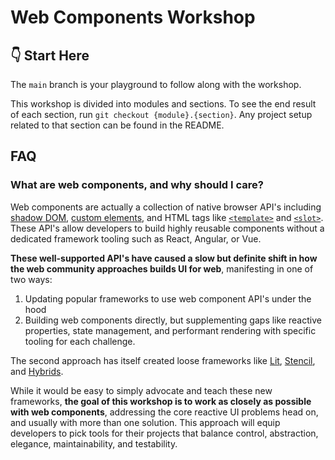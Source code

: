 # Web Components Workshop

## :point_down: Start Here

The `main` branch is your playground to follow along with the workshop.

This workshop is divided into modules and sections. To see the end result of each section, run `git checkout {module}.{section}`. Any project setup related to that section can be found in the README.

## FAQ

### What are web components, and why should I care?

Web components are actually a collection of native browser API's including [shadow DOM](https://developer.mozilla.org/en-US/docs/Web/Web_Components/Using_shadow_DOM), [custom elements](https://developer.mozilla.org/en-US/docs/Web/Web_Components/Using_custom_elements), and HTML tags like [`<template>`](https://developer.mozilla.org/en-US/docs/Web/API/HTMLTemplateElement) and [`<slot>`](https://developer.mozilla.org/en-US/docs/Web/API/Element/slot). These API's allow developers to build highly reusable components without a dedicated framework tooling such as React, Angular, or Vue.

**These well-supported API's have caused a slow but definite shift in how the web community approaches builds UI for web**, manifesting in one of two ways:

1.  Updating popular frameworks to use web component API's under the hood
2.  Building web components directly, but supplementing gaps like reactive properties, state management, and performant rendering with specific tooling for each challenge.

The second approach has itself created loose frameworks like [Lit](https://lit.dev/), [Stencil](https://stenciljs.com/), and [Hybrids](https://hybrids.js.org/#/).

While it would be easy to simply advocate and teach these new frameworks, **the goal of this workshop is to work as closely as possible with web components**, addressing the core reactive UI problems head on, and usually with more than one solution. This approach will equip developers to pick tools for their projects that balance control, abstraction, elegance, maintainability, and testability.
